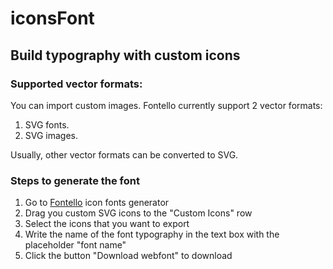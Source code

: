 # iconsFont

## Build typography with custom icons

### Supported vector formats:
You can import custom images. Fontello currently support 2 vector formats:

1. SVG fonts.
2. SVG images.

Usually, other vector formats can be converted to SVG.

### Steps to generate the font
1. Go to [Fontello](http://fontello.com/) icon fonts generator
2. Drag you custom SVG icons to the "Custom Icons" row
3. Select the icons that you want to export
4. Write the name of the font typography in the text box with the placeholder "font name"
5. Click the button "Download webfont" to download

